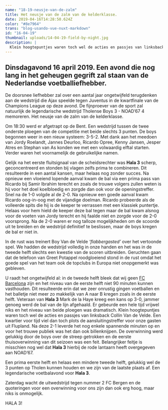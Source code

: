 ```yaml
---
name: "18-19-neusje-van-de-zalm"
title: Het neusje van de zalm van de kelderklasse.
date: 2019-04-16T14:28:50.624Z
color: "#8e7964"
trans: "blog-usando-vue-nuxt-markdown"
id: "16-04-19"
thumbnail: uploads/14-04-19-field-by-night.jpg
description: |
  Klein hoogtepuntjes waren toch wel de acties en passjes van linksback Collin Van de Velde.
---
```


## Dinsdagavond 16 april 2019. Een avond die nog lang in het geheugen gegrift zal staan van de Nederlandse voetballiefhebber.

De doorsnee liefhebber zal over een aantal jaar ongetwijfeld terugdenken aan de wedstrijd die Ajax speelde tegen Juventus in de kwartfinale van de Champions League op deze avond. De fijnproever van de sport zal natuurlijk de legendarische wedstrijd Tholense Boys 3 - NOAD’67 4 memoreren. Het neusje van de zalm van de kelderklasse.

Om 18:30 werd er afgetrapt op de Bent. Een wedstrijd tussen de twee onderste ploegen van de competitie met beide slechts 3 punten. De boys begonnen weer in een nieuw systeem: 3-5-2. Met dank aan het meedoen van Jordy Roelandt, Jannes Deurloo, Ricardo Opree, Kenny Jansen, Jesper Atres en Stephan van As konden we met een volwaardig elftal starten. Verder waren het voornamelijk de gebruikelijke namen.

Gelijk na het eerste fluitsignaal van de scheidsrechter was **Hala 3** scherp, geconcentreerd en stonden bij vlagen zelfs prima te combineren. Dit resulteerde in een aantal kansen, maar helaas nog zonder succes. Na opnieuw een vloeiend lopende aanval kwam de bal via een prima pass van Ricardo bij Samir Ibrahim terecht en zoals de trouwe volgers zullen weten is hij voor het doel koelbloedig en zorgde dan ook voor de openingstreffer. Snel na de 1-0 volgde al de 2-0. Na opnieuw een goede aanval kwam Ricardo oog-in-oog met de vijandige doelman. Ricardo probeerde als de volleerde spits die hij is de keeper te verrassen met een klassiek puntertje. Helaas voor hem hield de keeper deze bal tegen maar de bal kwam alsnog voor de voeten van Jordy terecht en hij faalde niet en zorgde voor de 2-0 voorsprong. Na de 2-0 waren er nog talloze mogelijkheden om de scoorde uit te breiden en de wedstrijd definitief te beslissen, maar de boys kregen de bal er niet in.

In de rust was treinert Boy Van de Velde _‘flabbergasted’_ over het vertoonde spel. We hadden de wedstrijd volledig in onze handen en het was in de tweede helft slechts een kwestie van de scoren uitbreiden. Geruchten gaan dat de telefoon van Greet Potappel roodgloeiend stond in de rust omdat het goede spel van het team ook de topclubs in Europa niet onopgemerkt was gebleven.

U raadt het ongetwijfeld al: in de tweede helft bleek dat wij geen [FC Barcelona](# "Middelmatige club uit Spanje") zijn en het niveau van de eerste helft niet 90 minuten kunnen vasthouden. Dit resulteerde erin dat we zeer onrustig gingen voetballen en het balletje niet meer zo makkelijk van A naar B kregen zoals in de eerste helft. Veteraan van **Hala 3** Mark de la Haye kreeg een kans op 3-0, jammer genoeg werd de bal van de lijn afgehaald. Er gebeurde een hele tijd vrijwel niks en het niveau van beide ploegen was dramatisch. Klein hoogtepuntjes waren toch wel de acties en passjes van linksback Collin Van de Velde. Een kwartier voor tijd viel dan toch plots de aansluitingstreffer voor onze gasten uit Flupland. Na deze 2-1 leverde het nog enkele spannende minuten op en voor het trouwe publiek was het dan ook billenknijpen. De overwinning werd gelukkig door de boys over de streep getrokken en de eerste thuisoverwinning van dit seizoen was een feit. Belangrijker feitje is misschien nog wel dat **Hala 3** hierbij de rode lantaarn heeft overgegeven aan NOAD’67.

Een prima eerste helft en helaas een mindere tweede helft, gelukkig wel de 3 punten op Tholen kunnen houden en we zijn van de laatste plaats af. Een legendarische voetbalavond voor **Hala 3**.

Zaterdag wacht de uitwedstrijd tegen nummer 2 FC Bergen en de quoteringen voor een overwinning voor ons zijn dan ook erg hoog, maar niks is onmogelijk.

HALA 3!

